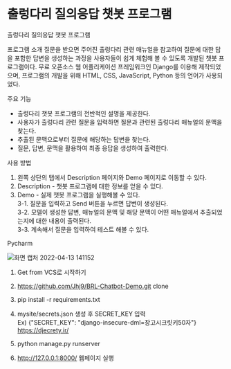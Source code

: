 # 출렁다리 질의응답 챗봇 프로그램
출렁다리 질의응답 챗봇 프로그램

프로그램 소개
질문을 받으면 주어진 출렁다리 관련 매뉴얼을 참고하여 질문에 대한 답을 포함한 답변을 생성하는 과정을 사용자들이 쉽게 체험해 볼 수 있도록 개발된 챗봇 프로그램이다. 무료 오픈소스 웹 어플리케이션 프레임워크인 Django를 이용해 제작되었으며, 프로그램의 개발을 위해 HTML, CSS, JavaScript, Python 등의 언어가 사용되었다. <br>

주요 기능
- 출렁다리 챗봇 프로그램의 전반적인 설명을 제공한다. <br>
- 사용자가 출렁다리 관련 질문을 입력하면 질문과 관련된 출렁다리 매뉴얼의 문맥을 찾는다. <br>
- 추출된 문맥으로부터 질문에 해당하는 답변을 찾는다. <br>
- 질문, 답변, 문맥을 활용하여 최종 응답을 생성하여 출력한다. <br>

사용 방법
1. 왼쪽 상단의 탭에서 Description 페이지와 Demo 페이지로 이동할 수 있다. <br>
2. Description - 챗봇 프로그램에 대한 정보를 얻을 수 있다. <br>
3. Demo - 실제 챗봇 프로그램을 실행해볼 수 있다. <br>
3-1. 질문을 입력하고 Send 버튼을 누르면 답변이 생성된다. <br>
3-2. 모델이 생성한 답변, 매뉴얼의 문맥 및 해당 문맥이 어떤 매뉴얼에서 추출되었는지에 대한 내용이 출력된다. <br>
3-3. 계속해서 질문을 입력하여 테스트 해볼 수 있다. <br>

Pycharm

![화면 캡처 2022-04-13 141152](https://user-images.githubusercontent.com/50137851/163105666-d975d5a9-6f46-4015-bd12-92cf726cc163.png)

1) Get from VCS로 시작하기

2) https://github.com/Jhj9/BRL-Chatbot-Demo.git clone<br>

3) pip install -r requirements.txt<br>

5) mysite/secrets.json 생성 후 SECRET_KEY 입력 <br>
  Ex) {"SECRET_KEY": "django-insecure-dml=장고시크릿키50자"} <br>
  https://djecrety.ir/

6) python manage.py runserver<br>

7) http://127.0.0.1:8000/ 웹페이지 실행
